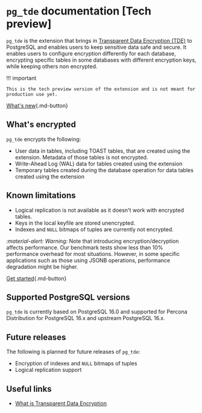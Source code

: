 # `pg_tde` documentation [Tech preview]

`pg_tde` is the extension that brings in [Transparent Data Encryption (TDE)](tde.md) to PostgreSQL and enables users to keep sensitive data safe and secure. It enables users to configure encryption differently for each database, encrypting specific tables in some databases with different encryption keys, while keeping others non encrypted. 

!!! important 

    This is the tech preview version of the extension and is not meant for production use yet.

[What's new](release-notes/tech-preview.md){.md-button}

## What's encrypted

`pg_tde` encrypts the following:

* User data in tables, including TOAST tables, that are created using the extension. Metadata of those tables is not encrypted. 
* Write-Ahead Log (WAL) data for tables created using the extension 
* Temporary tables created during the database operation for data tables created using the extension

## Known limitations

* Logical replication is not available as it doesn't work with encrypted tables.
* Keys in the local keyfile are stored unencrypted.
* Indexes and `NULL` bitmaps of tuples are currently not encrypted. 

<i warning>:material-alert: Warning:</i> Note that introducing encryption/decryption affects performance. Our benchmark tests show less than 10% performance overhead for most situations. However, in some specific applications such as those using JSONB operations, performance degradation might be higher.

[Get started](install.md){.md-button}

## Supported PostgreSQL versions

`pg_tde` is currently based on PostgreSQL 16.0 and supported for Percona Distribution for PostgreSQL 16.x and upstream PostgreSQL 16.x. 

## Future releases

The following is planned for future releases of `pg_tde`:

* Encryption of indexes and `NULL` bitmaps of tuples
* Logical replication support



## Useful links

* [What is Transparent Data Encryption](tde.md)

